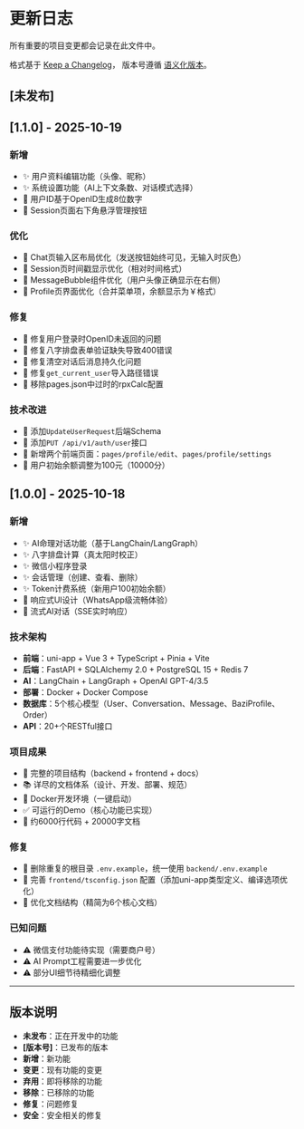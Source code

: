# 更新日志

所有重要的项目变更都会记录在此文件中。

格式基于 [Keep a Changelog](https://keepachangelog.com/zh-CN/1.0.0/)，
版本号遵循 [语义化版本](https://semver.org/lang/zh-CN/)。

## [未发布]

## [1.1.0] - 2025-10-19

### 新增
- ✨ 用户资料编辑功能（头像、昵称）
- ✨ 系统设置功能（AI上下文条数、对话模式选择）
- 🎯 用户ID基于OpenID生成8位数字
- 🎨 Session页面右下角悬浮管理按钮

### 优化
- 🔧 Chat页输入区布局优化（发送按钮始终可见，无输入时灰色）
- 🔧 Session页时间戳显示优化（相对时间格式）
- 🔧 MessageBubble组件优化（用户头像正确显示在右侧）
- 🔧 Profile页界面优化（合并菜单项，余额显示为￥格式）

### 修复
- 🐛 修复用户登录时OpenID未返回的问题
- 🐛 修复八字排盘表单验证缺失导致400错误
- 🐛 修复清空对话后消息持久化问题
- 🐛 修复`get_current_user`导入路径错误
- 🐛 移除pages.json中过时的rpxCalc配置

### 技术改进
- 📝 添加`UpdateUserRequest`后端Schema
- 📝 添加`PUT /api/v1/auth/user`接口
- 🎨 新增两个前端页面：`pages/profile/edit`、`pages/profile/settings`
- 🔧 用户初始余额调整为100元（10000分）

## [1.0.0] - 2025-10-18

### 新增
- ✨ AI命理对话功能（基于LangChain/LangGraph）
- ✨ 八字排盘计算（真太阳时校正）
- ✨ 微信小程序登录
- ✨ 会话管理（创建、查看、删除）
- ✨ Token计费系统（新用户100初始余额）
- 📱 响应式UI设计（WhatsApp级流畅体验）
- 🎨 流式AI对话（SSE实时响应）

### 技术架构
- **前端**：uni-app + Vue 3 + TypeScript + Pinia + Vite
- **后端**：FastAPI + SQLAlchemy 2.0 + PostgreSQL 15 + Redis 7
- **AI**：LangChain + LangGraph + OpenAI GPT-4/3.5
- **部署**：Docker + Docker Compose
- **数据库**：5个核心模型（User、Conversation、Message、BaziProfile、Order）
- **API**：20+个RESTful接口

### 项目成果
- 📁 完整的项目结构（backend + frontend + docs）
- 📚 详尽的文档体系（设计、开发、部署、规范）
- 🐳 Docker开发环境（一键启动）
- ✅ 可运行的Demo（核心功能已实现）
- 📄 约6000行代码 + 20000字文档

### 修复
- 🔧 删除重复的根目录 `.env.example`，统一使用 `backend/.env.example`
- 🔧 完善 `frontend/tsconfig.json` 配置（添加uni-app类型定义、编译选项优化）
- 🔧 优化文档结构（精简为6个核心文档）

### 已知问题
- ⚠️ 微信支付功能待实现（需要商户号）
- ⚠️ AI Prompt工程需要进一步优化
- ⚠️ 部分UI细节待精细化调整

---

## 版本说明

- **未发布**：正在开发中的功能
- **[版本号]**：已发布的版本
- **新增**：新功能
- **变更**：现有功能的变更
- **弃用**：即将移除的功能
- **移除**：已移除的功能
- **修复**：问题修复
- **安全**：安全相关的修复

